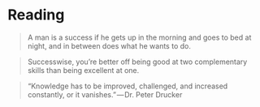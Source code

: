 # Reading

> A man is a success if he gets up in the morning and goes to bed at night, and in between does what he wants to do.

> Successwise, you’re better off being good at two complementary skills than being excellent at one.

>“Knowledge has to be improved, challenged, and increased constantly, or it vanishes.” — Dr. Peter Drucker
